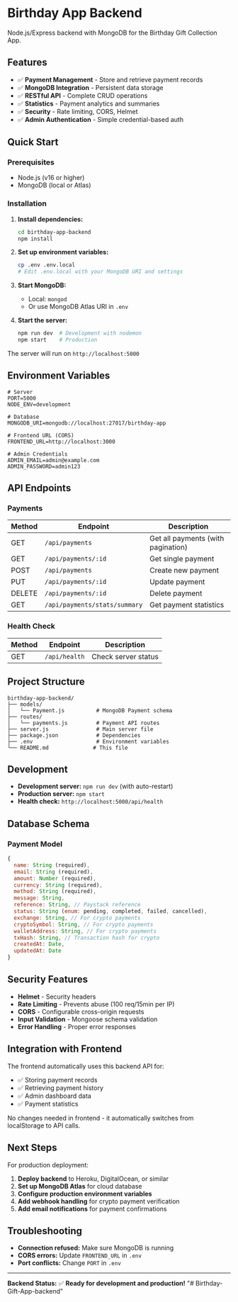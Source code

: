 # Birthday App Backend

Node.js/Express backend with MongoDB for the Birthday Gift Collection App.

## Features

- ✅ **Payment Management** - Store and retrieve payment records
- ✅ **MongoDB Integration** - Persistent data storage
- ✅ **RESTful API** - Complete CRUD operations
- ✅ **Statistics** - Payment analytics and summaries
- ✅ **Security** - Rate limiting, CORS, Helmet
- ✅ **Admin Authentication** - Simple credential-based auth

## Quick Start

### Prerequisites

- Node.js (v16 or higher)
- MongoDB (local or Atlas)

### Installation

1. **Install dependencies:**
   ```bash
   cd birthday-app-backend
   npm install
   ```

2. **Set up environment variables:**
   ```bash
   cp .env .env.local
   # Edit .env.local with your MongoDB URI and settings
   ```

3. **Start MongoDB:**
   - Local: `mongod`
   - Or use MongoDB Atlas URI in `.env`

4. **Start the server:**
   ```bash
   npm run dev  # Development with nodemon
   npm start    # Production
   ```

The server will run on `http://localhost:5000`

## Environment Variables

```env
# Server
PORT=5000
NODE_ENV=development

# Database
MONGODB_URI=mongodb://localhost:27017/birthday-app

# Frontend URL (CORS)
FRONTEND_URL=http://localhost:3000

# Admin Credentials
ADMIN_EMAIL=admin@example.com
ADMIN_PASSWORD=admin123
```

## API Endpoints

### Payments

| Method | Endpoint | Description |
|--------|----------|-------------|
| GET | `/api/payments` | Get all payments (with pagination) |
| GET | `/api/payments/:id` | Get single payment |
| POST | `/api/payments` | Create new payment |
| PUT | `/api/payments/:id` | Update payment |
| DELETE | `/api/payments/:id` | Delete payment |
| GET | `/api/payments/stats/summary` | Get payment statistics |

### Health Check

| Method | Endpoint | Description |
|--------|----------|-------------|
| GET | `/api/health` | Check server status |

## Project Structure

```
birthday-app-backend/
├── models/
│   └── Payment.js          # MongoDB Payment schema
├── routes/
│   └── payments.js         # Payment API routes
├── server.js               # Main server file
├── package.json            # Dependencies
├── .env                    # Environment variables
└── README.md              # This file
```

## Development

- **Development server:** `npm run dev` (with auto-restart)
- **Production server:** `npm start`
- **Health check:** `http://localhost:5000/api/health`

## Database Schema

### Payment Model

```javascript
{
  name: String (required),
  email: String (required),
  amount: Number (required),
  currency: String (required),
  method: String (required),
  message: String,
  reference: String, // Paystack reference
  status: String (enum: pending, completed, failed, cancelled),
  exchange: String, // For crypto payments
  cryptoSymbol: String, // For crypto payments
  walletAddress: String, // For crypto payments
  txHash: String, // Transaction hash for crypto
  createdAt: Date,
  updatedAt: Date
}
```

## Security Features

- **Helmet** - Security headers
- **Rate Limiting** - Prevents abuse (100 req/15min per IP)
- **CORS** - Configurable cross-origin requests
- **Input Validation** - Mongoose schema validation
- **Error Handling** - Proper error responses

## Integration with Frontend

The frontend automatically uses this backend API for:
- ✅ Storing payment records
- ✅ Retrieving payment history
- ✅ Admin dashboard data
- ✅ Payment statistics

No changes needed in frontend - it automatically switches from localStorage to API calls.

## Next Steps

For production deployment:

1. **Deploy backend** to Heroku, DigitalOcean, or similar
2. **Set up MongoDB Atlas** for cloud database
3. **Configure production environment variables**
4. **Add webhook handling** for crypto payment verification
5. **Add email notifications** for payment confirmations

## Troubleshooting

- **Connection refused:** Make sure MongoDB is running
- **CORS errors:** Update `FRONTEND_URL` in `.env`
- **Port conflicts:** Change `PORT` in `.env`

---

**Backend Status:** ✅ **Ready for development and production!**
"# Birthday-Gift-App-backend" 
